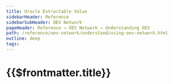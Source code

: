 ```yaml
---
title: Oracle Extractable Value
sidebarHeader: Reference
sidebarSubHeader: OEV Network
pageHeader: Reference → OEV Network → Understanding OEV
path: /reference/oev-network/understand/using-oev-network.html
outline: deep
tags:
---
```


<PageHeader/>

<SearchHighlight/>

<FlexStartTag/>

# {{$frontmatter.title}}

<FlexEndTag/>
